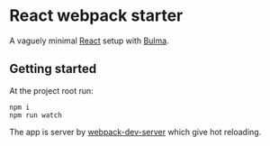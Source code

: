 # React webpack starter

A vaguely minimal [React](https://reactjs.org/) setup with [Bulma](https://bulma.io/).

## Getting started

At the project root run:

```
npm i
npm run watch
```

The app is server by [webpack-dev-server](https://github.com/webpack/webpack-dev-server)
which give hot reloading.
